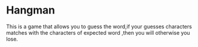 # Hangman
This is a game that allows you to guess the word,if your guesses characters matches with the characters of expected word ,then you will otherwise you lose.

